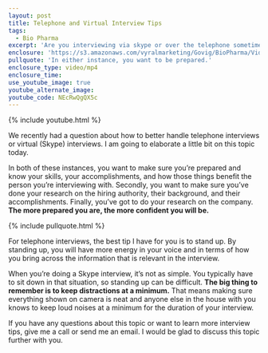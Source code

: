 ```yaml
---
layout: post
title: Telephone and Virtual Interview Tips
tags:
  - Bio Pharma
excerpt: 'Are you interviewing via skype or over the telephone sometime soon? If so, I’ve got a few tips to share with you.'
enclosure: 'https://s3.amazonaws.com/vyralmarketing/Govig/BioPharma/Videos/2017/Telephone+and+Virtual+Interview+Tips.mp4'
pullquote: 'In either instance, you want to be prepared.'
enclosure_type: video/mp4
enclosure_time:
use_youtube_image: true
youtube_alternate_image:
youtube_code: NEcRwQgQX5c
---
```



{% include youtube.html %}

We recently had a question about how to better handle telephone interviews or virtual (Skype) interviews. I am going to elaborate a little bit on this topic today.

In both of these instances, you want to make sure you’re prepared and know your skills, your accomplishments, and how those things benefit the person you’re interviewing with. Secondly, you want to make sure you’ve done your research on the hiring authority, their background, and their accomplishments. Finally, you’ve got to do your research on the company. **The more prepared you are, the more confident you will be.**

{% include pullquote.html %}

For telephone interviews, the best tip I have for you is to stand up. By standing up, you will have more energy in your voice and in terms of how you bring across the information that is relevant in the interview.

When you’re doing a Skype interview, it’s not as simple. You typically have to sit down in that situation, so standing up can be difficult. **The big thing to remember is to keep distractions at a minimum.** That means making sure everything shown on camera is neat and anyone else in the house with you knows to keep loud noises at a minimum for the duration of your interview.

If you have any questions about this topic or want to learn more interview tips, give me a call or send me an email. I would be glad to discuss this topic further with you.